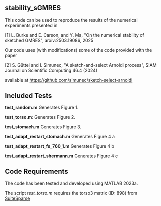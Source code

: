 ## stability_sGMRES

This code can be used to reproduce the results of the numerical experiments presented in

[1] L. Burke and E. Carson, and Y. Ma, "On the numerical stability of sketched GMRES", arxiv:2503.19086, 2025

Our code uses (with modifications) some of the code provided with the paper

[2] S. Güttel and I. Simunec, "A sketch-and-select Arnoldi process", SIAM Journal on Scientific Computing 46.4 (2024)

available at https://github.com/simunec/sketch-select-arnoldi 

## Included Tests
**test_random.m** Generates Figure 1.

**test_torso.m**: Generates Figure 2.

**test_stomach.m** Generates Figure 3.

**test_adapt_restart_stomach.m**  Generates Figure 4 a

**test_adapt_restart_fs_760_1.m** Generates Figure 4 b

**test_adapt_restart_shermann.m** Generates Figure 4 c



## Code Requirements
The code has been tested and developed using MATLAB 2023a.

The script *test_torso.m* requires the torso3 matrix (ID: 898) from [SuiteSparse](https://sparse.tamu.edu/)

